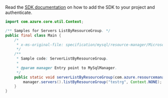 Read the [SDK documentation](https://github.com/Azure/azure-sdk-for-java/blob/azure-resourcemanager-mysql_1.0.2/sdk/mysql/azure-resourcemanager-mysql/README.md) on how to add the SDK to your project and authenticate.

```java
import com.azure.core.util.Context;

/** Samples for Servers ListByResourceGroup. */
public final class Main {
    /*
     * x-ms-original-file: specification/mysql/resource-manager/Microsoft.DBforMySQL/stable/2017-12-01/examples/ServerListByResourceGroup.json
     */
    /**
     * Sample code: ServerListByResourceGroup.
     *
     * @param manager Entry point to MySqlManager.
     */
    public static void serverListByResourceGroup(com.azure.resourcemanager.mysql.MySqlManager manager) {
        manager.servers().listByResourceGroup("testrg", Context.NONE);
    }
}
```
